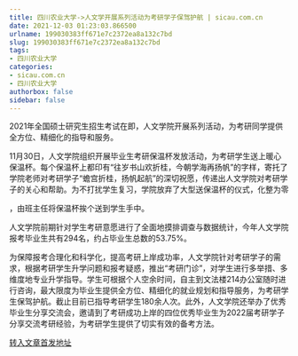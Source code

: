 ```yaml
---
title: 四川农业大学->人文学开展系列活动为考研学子保驾护航 | sicau.com.cn
date: 2021-12-03 01:23:03.866500
urlname: 199030383ff671e7c2372ea8a132c7bd
slug: 199030383ff671e7c2372ea8a132c7bd
tags: 
- 四川农业大学
categories:
- sicau.com.cn
- 四川农业大学
authorbox: false
sidebar: false
---
```

2021年全国硕士研究生招生考试在即，人文学院开展系列活动，为考研同学提供全方位、精细化的指导和服务。

11月30日，人文学院组织开展毕业生考研保温杯发放活动，为考研学生送上暖心保温杯。每个保温杯上都印有“往岁书山欢折桂，今朝学海再扬帆”的字样，寄托了学院老师对考研学子“蟾宫折桂，扬帆起航”的深切祝愿，传递出人文学院对考研学子的关心和帮助。为不打扰学生复习，学院放弃了大型送保温杯的仪式，化整为零
<!--more-->
，由班主任将保温杯挨个送到学生手中。

人文学院前期针对学生考研意愿进行了全面地摸排调查与数据统计，今年人文学院报考毕业生共有294名，约占毕业生总数的53.75%。

为保障报考合理化和科学化，提高考研上岸成功率，人文学院针对考研学子的需求，根据考研学生升学问题和报考疑惑，推出“考研门诊”，对学生进行多举措、多维度地专业升学指导。学生可根据个人空余时间，自主到文法楼214办公室随时进行咨询，最大限度为毕业生提供全方位、精细化的就业规划和指导服务，为考研学生保驾护航。截止目前已指导考研学生180余人次。此外，人文学院还举办了优秀毕业生分享交流会，邀请到了考研成功上岸的四位优秀毕业生为2022届考研学子分享交流考研经验，为考研学生提供了切实有效的备考方法。



[转入文章首发地址](https://news.sicau.edu.cn/info/1078/65791.htm)